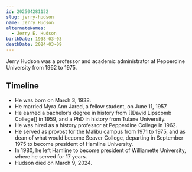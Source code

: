 ```yaml
---
id: 202504281132
slug: jerry-hudson
name: Jerry Hudson
alternateNames:
  - Jerry E. Hudson
birthDate: 1938-03-03
deathDate: 2024-03-09
---
```

Jerry Hudson was a professor and academic administrator at Pepperdine University from 1962 to 1975.

## Timeline
- He was born on March 3, 1938.
- He married Myra Ann Jared, a fellow student, on June 11, 1957.
- He earned a bachelor’s degree in history from [[David Lipscomb College]] in 1959, and a PhD in history from Tulane University.
- He was hired as a history professor at Pepperdine College in 1962.
- He served as provost for the Malibu campus from 1971 to 1975, and as dean of what would become Seaver College, departing in September 1975 to become president of Hamline University.
- In 1980, he left Hamline to become president of Williamette University, where he served for 17 years.
- Hudson died on March 9, 2024.
